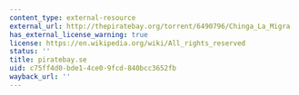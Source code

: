 ```yaml
---
content_type: external-resource
external_url: http://thepiratebay.org/torrent/6490796/Chinga_La_Migra
has_external_license_warning: true
license: https://en.wikipedia.org/wiki/All_rights_reserved
status: ''
title: piratebay.se
uid: c75ff4d0-bde1-4ce0-9fcd-840bcc3652fb
wayback_url: ''
---
```

